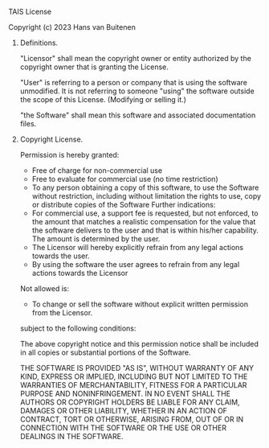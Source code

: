 TAIS License

Copyright (c) 2023 Hans van Buitenen

1. Definitions.

	"Licensor" shall mean the copyright owner or entity authorized by
	the copyright owner that is granting the License.
	
	"User" is referring to a person or company that is using the software unmodified.
	It is not referring to someone "using" the software outside the scope
	of this License. (Modifying or selling it.)
	
	"the Software" shall mean this software and associated documentation files.

2. Copyright License.

	Permission is hereby granted:
	 - Free of charge for non-commercial use
	 - Free to evaluate for commercial use (no time restriction)
	 - To any person obtaining a copy of this software,
	   to use the Software without restriction, including without limitation
	   the rights to use, copy or distribute copies of the Software
	Further indications:
	 - For commercial use, a support fee is requested, but not enforced,
	   to the amount that matches a realistic compensation for the value
	   that the software delivers to the user and that is within his/her
	   capability. The amount is determined by the user.
	 - The Licensor will hereby explicitly refrain from any legal actions
	   towards the user.
	 - By using the software the user agrees to refrain from any legal
	   actions towards the Licensor
	   
	Not allowed is:
	 - To change or sell the software without explicit written permission
	   from the Licensor.
	
	subject to the following conditions:

	The above copyright notice and this permission notice shall be included in all
	copies or substantial portions of the Software.

	THE SOFTWARE IS PROVIDED "AS IS", WITHOUT WARRANTY OF ANY KIND, EXPRESS OR
	IMPLIED, INCLUDING BUT NOT LIMITED TO THE WARRANTIES OF MERCHANTABILITY,
	FITNESS FOR A PARTICULAR PURPOSE AND NONINFRINGEMENT. IN NO EVENT SHALL THE
	AUTHORS OR COPYRIGHT HOLDERS BE LIABLE FOR ANY CLAIM, DAMAGES OR OTHER
	LIABILITY, WHETHER IN AN ACTION OF CONTRACT, TORT OR OTHERWISE, ARISING FROM,
	OUT OF OR IN CONNECTION WITH THE SOFTWARE OR THE USE OR OTHER DEALINGS IN THE
	SOFTWARE.
